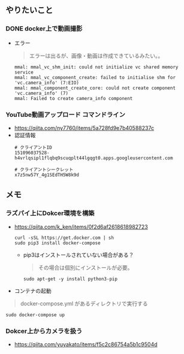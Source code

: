 ## やりたいこと
### __DONE__ docker上で動画撮影
 - エラー
    > エラーは出るが、画像・動画は作成できているみたい。。  
    ```
    mmal: mmal_vc_shm_init: could not initialize vc shared memory service
    mmal: mmal_vc_component_create: failed to initialise shm for 'vc.camera_info' (7:EIO)
    mmal: mmal_component_create_core: could not create component 'vc.camera_info' (7)
    mmal: Failed to create camera_info component
    ```
### YouTube動画アップロード コマンドライン
 - https://qiita.com/ny7760/items/5a728fd9e7b40588237c
 - 認証情報
    ```
    # クライアントID
    151096037528-h4vrlqsipl1flqbq9scuqplt44lgqgt0.apps.googleusercontent.com

    # クライアントシークレット
    x7z5nw57Y_4g1SEdTH5W8k9d
    ```

## メモ
### ラズパイ上にDokcer環境を構築
 - https://qiita.com/k_ken/items/0f2d6af2618618982723
    ```
    curl -sSL https://get.docker.com | sh
    sudo pip3 install docker-compose
    ```

    - pip3はインストールされていない場合がある？
        > その場合は個別にインストールが必要。
        ```
        sudo apt-get -y install python3-pip
        ```

 - コンテナの起動
 >  docker-compose.yml があるディレクトリで実行する  
 ```
 sudo docker-compose up
 ```

### Dokcer上からカメラを扱う
 - https://qiita.com/yuyakato/items/f5c2c86754a5b1c9504d